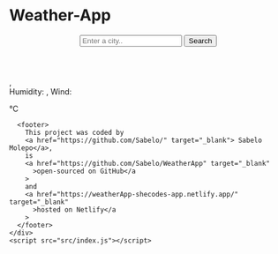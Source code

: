 # Weather-App
<!DOCTYPE html>
<html lang="en">
  <head>
    <meta charset="UTF-8" />
    <meta name="viewport" content="width=device-width, initial-scale=1.0" />
    <link rel="preconnect" href="https://fonts.googleapis.com" />
    <link rel="preconnect" href="https://fonts.gstatic.com" crossorigin />
    <link
      href="https://fonts.googleapis.com/css2?family=Roboto:ital,wght@0,100;0,300;0,400;0,500;0,700;0,900;1,100;1,300;1,400;1,500;1,700;1,900&display=swap"
      rel="stylesheet"
    />
    <link rel="stylesheet" href="src/style.css" />
    <script src="https://cdn.jsdelivr.net/npm/axios@1.1.2/dist/axios.min.js"></script>
    <title>Meteo App</title>
  </head>
  <body>
    <div class="weather-app">
      <header>
        <form class="search-form" id="search-form">
          <input
            type="search"
            placeholder="Enter a city.."
            required
            id="search-form-input"
            class="search-form-input"
          />
          <input type="submit" value="Search" class="search-form-button" />
        </form>
      </header>
      <main>
        <div class="weather-app-data">
          <div>
            <h1 class="weather-app-city" id="city"></h1>
            <p class="weather-app-details">
              <span id="time"></span>,
              <span id="description"></span>
              <br />
              Humidity: <strong id="humidity"></strong>, Wind:
              <strong id="wind-speed"></strong>
            </p>
          </div>
          <div class="weather-app-temperature-container">
            <div id="icon"></div>
            <div class="weather-app-temperature" id="temperature"></div>
            <div class="weatehr-app-unit">°C</div>
          </div>
        </div>
      </main>

      <footer>
        This project was coded by
        <a href="https://github.com/Sabelo/" target="_blank"> Sabelo Molepo</a>,
        is
        <a href="https://github.com/Sabelo/WeatherApp" target="_blank"
          >open-sourced on GitHub</a
        >
        and
        <a href="https://weatherApp-shecodes-app.netlify.app/" target="_blank"
          >hosted on Netlify</a
        >
      </footer>
    </div>
    <script src="src/index.js"></script>
  </body>
</html>
